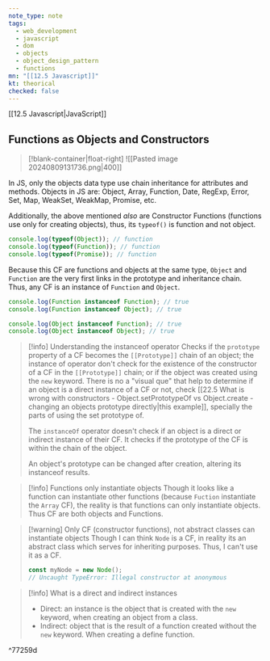 ```yaml
---
note_type: note
tags:
  - web_development
  - javascript
  - dom
  - objects
  - object_design_pattern
  - functions
mn: "[[12.5 Javascript]]"
kt: theorical
checked: false
---
```

[[12.5 Javascript|JavaScript]]

## Functions as Objects and Constructors
>[!blank-container|float-right]
![[Pasted image 20240809131736.png|400]]


In JS, only the objects data type use chain inheritance for attributes and methods. Objects in JS are: Object, Array, Function, Date, RegExp, Error, Set, Map, WeakSet, WeakMap, Promise, etc.

Additionally, the above mentioned _also_ are Constructor Functions (functions use only for creating objects), thus, its `typeof()` is function and not object.

```js
console.log(typeof(Object)); // function
console.log(typeof(Function)); // function
console.log(typeof(Promise)); // function
```

Because this CF are functions and objects at the same type, `Object` and `Function` are the very first links in the prototype and inheritance chain. Thus, any CF is an instance of `Function` and `Object`.

```js
console.log(Function instanceof Function); // true
console.log(Function instanceof Object); // true

console.log(Object instanceof Function); // true
console.log(Object instanceof Object); // true
```

>[!info] Understanding the instanceof operator
>Checks if the `prototype` property of a CF becomes the `[[Prototype]]` chain of an object; the instance of operator don't check for the existence of the constructor of a CF in the `[[Prototype]]` chain; or if the object was created using the `new` keyword. There is no a "visual que" that help to determine if an object is a direct instance of a CF or not, check [[22.5 What is wrong with constructors - Object.setPrototypeOf vs Object.create - changing an objects prototype directly|this example]], specially the parts of using the set prototype of. 
>
>The `instanceOf` operator doesn't check if an object is a direct or indirect instance of their CF. It checks if the prototype of the CF is within the chain of the object.
>
>An object's prototype can be changed after creation, altering its instanceof results.

>[!info] Functions only instantiate objects
>Though it looks like a function can instantiate other functions (because `Fuction` instantiate the `Array` CF), the reality is that functions can only instantiate objects. Thus CF are both objects and Functions.

>[!warning] Only CF (constructor functions), not abstract classes can instantiate objects
>Though I can think `Node` is a CF, in reality its an abstract class which serves for inheriting purposes. Thus, I can't use it as a CF.
>```js
>const myNode = new Node();
>// Uncaught TypeError: Illegal constructor at anonymous

>[!info] What is a direct and indirect instances
>- Direct: an instance is the object that is created with the `new` keyword, when creating an object from a class.
>- Indirect: object that is the result of a function created without the `new` keyword. When creating a define function. 

^77259d

